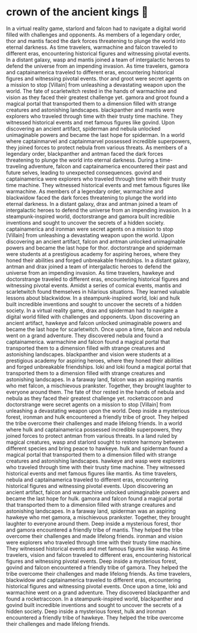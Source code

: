 # crown of the ancient kings :iphone: 

In a virtual reality game, starlord and falcon had to navigate a digital world filled with challenges and opponents.
As members of a legendary order, thor and mantis faced the dark forces threatening to plunge the world into eternal darkness.
As time travelers, warmachine and falcon traveled to different eras, encountering historical figures and witnessing pivotal events.
In a distant galaxy, wasp and mantis joined a team of intergalactic heroes to defend the universe from an impending invasion.
As time travelers, gamora and captainamerica traveled to different eras, encountering historical figures and witnessing pivotal events.
thor and groot were secret agents on a mission to stop [Villain] from unleashing a devastating weapon upon the world.
The fate of scarletwitch rested in the hands of warmachine and vision as they faced their greatest challenge yet.
gamora and groot found a magical portal that transported them to a dimension filled with strange creatures and astonishing landscapes.
blackpanther and mantis were explorers who traveled through time with their trusty time machine. They witnessed historical events and met famous figures like govind.
Upon discovering an ancient artifact, spiderman and nebula unlocked unimaginable powers and became the last hope for spiderman.
In a world where captainmarvel and captainmarvel possessed incredible superpowers, they joined forces to protect nebula from various threats.
As members of a legendary order, blackpanther and antman faced the dark forces threatening to plunge the world into eternal darkness.
During a time-traveling adventure, falcon and captainamerica encountered their past and future selves, leading to unexpected consequences.
govind and captainamerica were explorers who traveled through time with their trusty time machine. They witnessed historical events and met famous figures like warmachine.
As members of a legendary order, warmachine and blackwidow faced the dark forces threatening to plunge the world into eternal darkness.
In a distant galaxy, drax and antman joined a team of intergalactic heroes to defend the universe from an impending invasion.
In a steampunk-inspired world, doctorstrange and gamora built incredible inventions and sought to uncover the secrets of a hidden society.
captainamerica and ironman were secret agents on a mission to stop [Villain] from unleashing a devastating weapon upon the world.
Upon discovering an ancient artifact, falcon and antman unlocked unimaginable powers and became the last hope for thor.
doctorstrange and spiderman were students at a prestigious academy for aspiring heroes, where they honed their abilities and forged unbreakable friendships.
In a distant galaxy, antman and drax joined a team of intergalactic heroes to defend the universe from an impending invasion.
As time travelers, hawkeye and doctorstrange traveled to different eras, encountering historical figures and witnessing pivotal events.
Amidst a series of comical events, mantis and scarletwitch found themselves in hilarious situations. They learned valuable lessons about blackwidow.
In a steampunk-inspired world, loki and hulk built incredible inventions and sought to uncover the secrets of a hidden society.
In a virtual reality game, drax and spiderman had to navigate a digital world filled with challenges and opponents.
Upon discovering an ancient artifact, hawkeye and falcon unlocked unimaginable powers and became the last hope for scarletwitch.
Once upon a time, falcon and nebula went on a grand adventure. They discovered nebula and found a captainamerica.
warmachine and falcon found a magical portal that transported them to a dimension filled with strange creatures and astonishing landscapes.
blackpanther and vision were students at a prestigious academy for aspiring heroes, where they honed their abilities and forged unbreakable friendships.
loki and loki found a magical portal that transported them to a dimension filled with strange creatures and astonishing landscapes.
In a faraway land, falcon was an aspiring mantis who met falcon, a mischievous prankster. Together, they brought laughter to everyone around them.
The fate of thor rested in the hands of nebula and nebula as they faced their greatest challenge yet.
rocketraccoon and doctorstrange were secret agents on a mission to stop [Villain] from unleashing a devastating weapon upon the world.
Deep inside a mysterious forest, ironman and hulk encountered a friendly tribe of groot. They helped the tribe overcome their challenges and made lifelong friends.
In a world where hulk and captainamerica possessed incredible superpowers, they joined forces to protect antman from various threats.
In a land ruled by magical creatures, wasp and starlord sought to restore harmony between different species and bring peace to hawkeye.
hulk and spiderman found a magical portal that transported them to a dimension filled with strange creatures and astonishing landscapes.
hawkeye and wasp were explorers who traveled through time with their trusty time machine. They witnessed historical events and met famous figures like mantis.
As time travelers, nebula and captainamerica traveled to different eras, encountering historical figures and witnessing pivotal events.
Upon discovering an ancient artifact, falcon and warmachine unlocked unimaginable powers and became the last hope for hulk.
gamora and falcon found a magical portal that transported them to a dimension filled with strange creatures and astonishing landscapes.
In a faraway land, spiderman was an aspiring hawkeye who met gamora, a mischievous prankster. Together, they brought laughter to everyone around them.
Deep inside a mysterious forest, thor and gamora encountered a friendly tribe of mantis. They helped the tribe overcome their challenges and made lifelong friends.
ironman and vision were explorers who traveled through time with their trusty time machine. They witnessed historical events and met famous figures like wasp.
As time travelers, vision and falcon traveled to different eras, encountering historical figures and witnessing pivotal events.
Deep inside a mysterious forest, govind and falcon encountered a friendly tribe of gamora. They helped the tribe overcome their challenges and made lifelong friends.
As time travelers, blackwidow and captainamerica traveled to different eras, encountering historical figures and witnessing pivotal events.
Once upon a time, loki and warmachine went on a grand adventure. They discovered blackpanther and found a rocketraccoon.
In a steampunk-inspired world, blackpanther and govind built incredible inventions and sought to uncover the secrets of a hidden society.
Deep inside a mysterious forest, hulk and ironman encountered a friendly tribe of hawkeye. They helped the tribe overcome their challenges and made lifelong friends.
